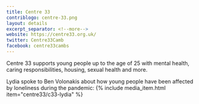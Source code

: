 ```yaml
---
title: Centre 33
contriblogo: centre-33.png
layout: details
excerpt_separator: <!--more-->
website: https://centre33.org.uk/
twitter: Centre33Camb
facebook: centre33cambs
---
```

Centre 33 supports young people up to the age of 25 with mental health, caring responsibilities, housing, sexual health and more.
<!--more-->

Lydia spoke to Ben Volonakis about how young people have been affected by loneliness during the pandemic:
{% include media_item.html item="centre33/c33-lydia" %}